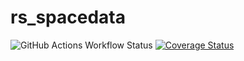 # rs_spacedata

![GitHub Actions Workflow Status](https://img.shields.io/github/actions/workflow/status/LugsoIn2/rs_spacedata/coveralls-ci.yaml)
[![Coverage Status](https://coveralls.io/repos/github/LugsoIn2/rs_spacedata/badge.svg)](https://coveralls.io/github/LugsoIn2/rs_spacedata)
